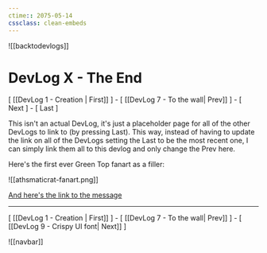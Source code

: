 ```yaml
---
ctime:: 2075-05-14
cssclass: clean-embeds
---
```

![[backtodevlogs]]

# DevLog X - The End

\[ [[DevLog 1 - Creation | First]] \] - \[ [[DevLog 7 - To the wall| Prev]] \] - \[ Next \] - \[ Last \] 


This isn't an actual DevLog, it's just a placeholder page for all of the other DevLogs to link to (by pressing Last). This way, instead of having to update the link on all of the DevLogs setting the Last to be the most recent one, I can simply link them all to this devlog and only change the Prev here.

Here's the first ever Green Top fanart as a filler:

![[athsmaticrat-fanart.png]]

[And here's the link to the message](https://discord.com/channels/994364015738359808/994369887491346452/1202669231867433001)


---

\[ [[DevLog 1 - Creation | First]] \] - \[ [[DevLog 7 - To the wall| Prev]] \] - \[ [[DevLog 9 - Crispy UI font| Next]] \]

![[navbar]]